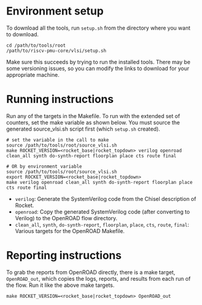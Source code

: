 
# Environment setup

To download all the tools, run `setup.sh` from the directory where you want to download.

```
cd /path/to/tools/root
/path/to/riscv-pmu-core/vlsi/setup.sh
```

Make sure this succeeds by trying to run the installed tools. There may be some versioning issues, so you can modify the links to download for your appropriate machine.

# Running instructions

Run any of the targets in the Makefile. To run with the extended set of counters, set the make variable as shown below. You must source the generated source_vlsi.sh script first (which `setup.sh` created).

```
# set the variable in the call to make
source /path/to/tools/root/source_vlsi.sh
make ROCKET_VERSION=<rocket_base|rocket_topdown> verilog openroad clean_all synth do-synth-report floorplan place cts route final

# OR by environment variable
source /path/to/tools/root/source_vlsi.sh
export ROCKET_VERSION=<rocket_base|rocket_topdown>
make verilog openroad clean_all synth do-synth-report floorplan place cts route final
```

* `verilog`: Generate the SystemVerilog code from the Chisel description of Rocket.
* `openroad`: Copy the generated SystemVerilog code (after converting to Verilog) to the OpenROAD flow directory.
* `clean_all`, `synth`, `do-synth-report`, `floorplan`, `place`, `cts`, `route`, `final`: Various targets for the OpenROAD Makefile.

# Reporting instructions

To grab the reports from OpenROAD directly, there is a make target, `OpenROAD_out`, which copies the logs, reports, and results from each run of the flow. Run it like the above make targets.

```
make ROCKET_VERSION=<rocket_base|rocket_topdown> OpenROAD_out
```
